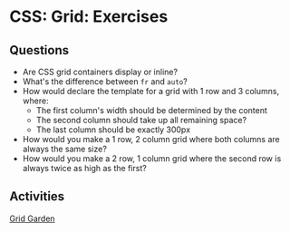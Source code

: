# CSS: Grid: Exercises

## Questions

* Are CSS grid containers display or inline?
* What's the difference between `fr` and `auto`?
* How would declare the template for a grid with 1 row and 3 columns, where:
  * The first column's width should be determined by the content
  * The second column should take up all remaining space?
  * The last column should be exactly 300px
* How would you make a 1 row, 2 column grid where both columns are always the same size?
* How would you make a 2 row, 1 column grid where the second row is always twice as high as the first?

## Activities

[Grid Garden](https://codepip.com/games/grid-garden/)
